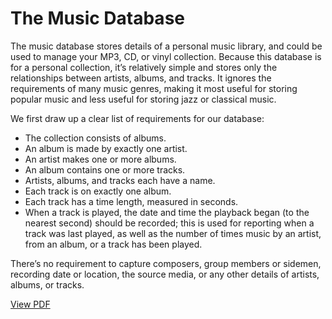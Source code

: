 # The Music Database
The music database stores details of a personal music library, and could be used to manage your MP3, CD, or vinyl collection. Because this
database is for a personal collection, it’s relatively simple and stores only the relationships between artists, albums, and tracks. It ignores the
requirements of many music genres, making it most useful for storing popular music and less useful for storing jazz or classical music.

We first draw up a clear list of requirements for our database:
- The collection consists of albums.
- An album is made by exactly one artist.
- An artist makes one or more albums.
- An album contains one or more tracks.
- Artists, albums, and tracks each have a name.
- Each track is on exactly one album.
- Each track has a time length, measured in seconds.
- When a track is played, the date and time the playback began (to the nearest second) should be recorded; this is used for reporting when a
track was last played, as well as the number of times music by an artist, from an album, or a track has been played.

There’s no requirement to capture composers, group members or sidemen, recording date or location, the source media, or any other details of
artists, albums, or tracks.

[View PDF](./lab1.drawio.pdf)


